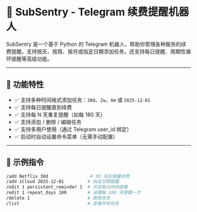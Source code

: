 # 🔔 SubSentry - Telegram 续费提醒机器人

SubSentry 是一个基于 Python 的 Telegram 机器人，帮助你管理各种服务的续费提醒。支持按天、按周、按月或指定日期添加任务，还支持每日提醒、周期性循环提醒等高级功能。

---

## 🚀 功能特性

- ✅ 支持多种时间格式添加任务：`30d`、`2w`、`6m` 或 `2025-12-01`
- ✅ 支持每日提醒直到续费
- ✅ 支持每 N 天重复提醒（如每 180 天）
- ✅ 支持添加 / 删除 / 编辑任务
- ✅ 支持多用户使用（通过 Telegram user_id 绑定）
- ✅ 启动时自动设置命令菜单（无需手动配置）

---

## 🧩 示例指令

```bash
/add Netflix 30d                # 30 天后提醒续费
/add iCloud 2025-12-01         # 指定日期提醒
/edit 1 persistent_reminder 1  # 开启每日持续提醒
/edit 1 repeat_days 180        # 设置每 180 天提醒一次
/delete 1                      # 删除任务
/list                          # 查看所有任务
